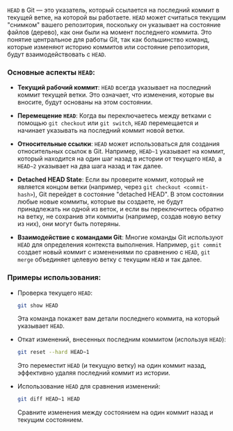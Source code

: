 `HEAD` в Git — это указатель, который ссылается на последний коммит в текущей ветке, на которой вы работаете. `HEAD` может считаться текущим "снимком" вашего репозитория, поскольку он указывает на состояние файлов (дерево), как они были на момент последнего коммита. Это понятие центральное для работы Git, так как большинство команд, которые изменяют историю коммитов или состояние репозитория, будут взаимодействовать с `HEAD`.

### Основные аспекты `HEAD`:

- **Текущий рабочий коммит**: `HEAD` всегда указывает на последний коммит текущей ветки. Это означает, что изменения, которые вы вносите, будут основаны на этом состоянии.

- **Перемещение `HEAD`**: Когда вы переключаетесь между ветками с помощью `git checkout` или `git switch`, `HEAD` перемещается и начинает указывать на последний коммит новой ветки.

- **Относительные ссылки**: `HEAD` может использоваться для создания относительных ссылок в Git. Например, `HEAD~1` указывает на коммит, который находится на один шаг назад в истории от текущего `HEAD`, а `HEAD~2` указывает на два шага назад и так далее.

- **Detached HEAD State**: Если вы проверите коммит, который не является концом ветки (например, через `git checkout <commit-hash>`), Git перейдет в состояние "detached HEAD". В этом состоянии любые новые коммиты, которые вы создаете, не будут принадлежать ни одной из веток, и если вы переключитесь обратно на ветку, не сохранив эти коммиты (например, создав новую ветку из них), они могут быть потеряны.

- **Взаимодействие с командами Git**: Многие команды Git используют `HEAD` для определения контекста выполнения. Например, `git commit` создает новый коммит с изменениями по сравнению с `HEAD`, `git merge` объединяет целевую ветку с текущим `HEAD` и так далее.

### Примеры использования:

- Проверка текущего `HEAD`:
  ```bash
  git show HEAD
  ```
  Эта команда покажет вам детали последнего коммита, на который указывает `HEAD`.

- Откат изменений, внесенных последним коммитом (используя `HEAD`):
  ```bash
  git reset --hard HEAD~1
  ```
  Это переместит `HEAD` (и текущую ветку) на один коммит назад, эффективно удаляя последний коммит из истории.

- Использование `HEAD` для сравнения изменений:
  ```bash
  git diff HEAD~1 HEAD
  ```
  Сравните изменения между состоянием на один коммит назад и текущим состоянием.